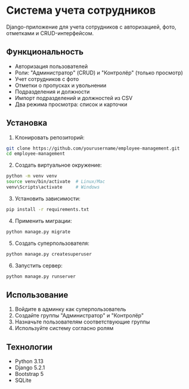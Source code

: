 # Система учета сотрудников

Django-приложение для учета сотрудников с авторизацией, фото, отметками и CRUD-интерфейсом.

## Функциональность

- Авторизация пользователей
- Роли: "Администратор" (CRUD) и "Контролёр" (только просмотр)
- Учет сотрудников с фото
- Отметки о пропусках и увольнении
- Подразделения и должности
- Импорт подразделений и должностей из CSV
- Два режима просмотра: список и карточки

## Установка

1. Клонировать репозиторий:
```bash
git clone https://github.com/yourusername/employee-management.git
cd employee-management
```

2. Создать виртуальное окружение:
```bash
python -m venv venv
source venv/bin/activate  # Linux/Mac
venv\Scripts\activate     # Windows
```

3. Установить зависимости:
```bash
pip install -r requirements.txt
```

4. Применить миграции:
```bash
python manage.py migrate
```

5. Создать суперпользователя:
```bash
python manage.py createsuperuser
```

6. Запустить сервер:
```bash
python manage.py runserver
```

## Использование

1. Войдите в админку как суперпользователь
2. Создайте группы "Администратор" и "Контролёр"
3. Назначьте пользователям соответствующие группы
4. Используйте систему согласно ролям

## Технологии

- Python 3.13
- Django 5.2.1
- Bootstrap 5
- SQLite 